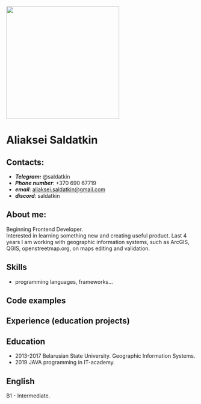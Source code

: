 <img src="https://user-images.githubusercontent.com/97672745/151363029-57c8e2df-32a7-4008-909f-a155370393ca.JPG" width="300" height="300"> 

# Aliaksei Saldatkin
## Contacts:
* ___Telegram:___ @saldatkin
* ___Phone number___: +370 690 67719
* ___email___: aliaksei.saldatkin@gmail.com
* ___discord___: saldatkin
## About me:
Beginning Frontend Developer. <br>
Interested in learning something new and creating useful product.
Last 4 years I am working with geographic information systems, such as ArcGIS, QGIS, openstreetmap.org, on maps editing and validation. 
## Skills
- programming languages, frameworks...
## Code examples
## Experience (education projects)
## Education
- 2013-2017 Belarusian State University. Geographic Information Systems.
- 2019 JAVA programming in IT-academy.
## English
B1 - Intermediate. 
